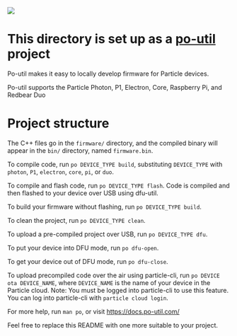 ![](https://rawgit.com/nrobinson2000/po-util/master/images/built-with-po-util.svg)

# This directory is set up as a [po-util](https://po-util.com) project

Po-util makes it easy to locally develop firmware for Particle devices.

Po-util supports the Particle Photon, P1, Electron, Core, Raspberry Pi, and Redbear Duo

# Project structure
The C++ files go in the `firmware/` directory, and the compiled binary will appear in the `bin/` directory, named `firmware.bin`.

To compile code, run `po DEVICE_TYPE build`, substituting `DEVICE_TYPE` with `photon`, `P1`, `electron`, `core`, `pi`, or `duo`.

To compile and flash code, run `po DEVICE_TYPE flash`. Code is compiled and then flashed to your device over USB using dfu-util.

To build your firmware without flashing, run `po DEVICE_TYPE build`.

To clean the project, run `po DEVICE_TYPE clean`.

To upload a pre-compiled project over USB, run `po DEVICE_TYPE dfu`.

To put your device into DFU mode, run `po dfu-open`.

To get your device out of DFU mode, run `po dfu-close`.

To upload precompiled code over the air using particle-cli, run `po DEVICE ota DEVICE_NAME`, where `DEVICE_NAME` is the name of your device in the Particle cloud. Note: You must be logged into particle-cli to use this feature. You can log into particle-cli with `particle cloud login`.

For more help, run `man po`, or visit <https://docs.po-util.com/>

Feel free to replace this README with one more suitable to your project.

